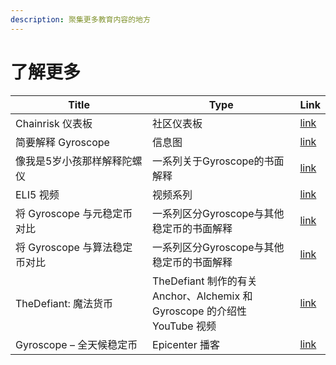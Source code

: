 ```yaml
---
description: 聚集更多教育内容的地方
---
```


# 了解更多

<table><thead><tr><th width="303">Title</th><th width="339">Type</th><th>Link</th></tr></thead><tbody><tr><td>Chainrisk 仪表板</td><td>社区仪表板</td><td><a href="https://community.chainrisk.xyz/gyro/overview">link</a></td></tr><tr><td>简要解释 Gyroscope</td><td>信息图</td><td><a href="https://twitter.com/GyroStable/status/1588459448905142274?s=20&#x26;t=0Y5Kl7Y6oi40g7mfwiuOGQ">link</a></td></tr><tr><td>像我是5岁小孩那样解释陀螺仪</td><td>一系列关于Gyroscope的书面解释</td><td><a href="https://medium.com/gyroscope-protocol/eli5-series-gyroscope-63cc0e7b272d">link</a></td></tr><tr><td>ELI5 视频</td><td>视频系列</td><td><a href="https://youtube.com/playlist?list=PLyUeYuKUDm3nnzySNrnj9VL1ypbuMZlY1">link</a></td></tr><tr><td>将 Gyroscope 与元稳定币对比</td><td>一系列区分Gyroscope与其他稳定币的书面解释</td><td><a href="https://medium.com/gyroscope-protocol/gyroscope-is-different-part-1-72dcb8c303a4">link</a></td></tr><tr><td>将 Gyroscope 与算法稳定币对比</td><td>一系列区分Gyroscope与其他稳定币的书面解释</td><td><a href="https://medium.com/gyroscope-protocol/gyroscope-is-different-part-1-72dcb8c303a4">link</a></td></tr><tr><td>TheDefiant: 魔法货币</td><td>TheDefiant 制作的有关 Anchor、Alchemix 和 Gyroscope 的介绍性 YouTube 视频</td><td><a href="https://www.youtube.com/watch?v=Qjly4GAbwq0">link</a></td></tr><tr><td>Gyroscope – 全天候稳定币</td><td>Epicenter 播客</td><td><a href="https://epicenter.tv/episodes/415">link</a></td></tr></tbody></table>
